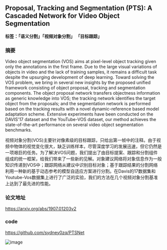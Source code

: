 ## Proposal, Tracking and Segmentation (PTS): A Cascaded Network for Video Object Segmentation

**标签：「语义分割」「视频对象分割」 「目标跟踪」**
### 摘要
Video object segmentation (VOS) aims at pixel-level object tracking given only the annotations in the first frame. Due to the large visual variations of objects in video and the lack of training samples, it remains a difficult task despite the upsurging development of deep learning. Toward solving the VOS problem, we bring in several new insights by the proposed unified framework consisting of object proposal, tracking and segmentation components. The object proposal network transfers objectness information as generic knowledge into VOS; the tracking network identifies the target object from the proposals; and the segmentation network is performed based on the tracking results with a novel dynamic-reference based model adaptation scheme. Extensive experiments have been conducted on the DAVIS'17 dataset and the YouTube-VOS dataset, our method achieves the state-of-the-art performance on several video object segmentation benchmarks. 

视频对象分割(VOS)主要针对像素级的目标跟踪，只给出第一帧中的注释。由于视频中物体的视觉变化很大，缺乏训练样本，尽管深度学习的发展迅速，但它仍然是一项艰巨的任务。为了解决VOS问题，我们提出了由目标提案、跟踪和分割组件组成的统一框架，给我们带来了一些新的见解。对象建议网络将对象信息作为一般知识传递到VOS中；跟踪网络从建议中识别目标对象；基于跟踪结果的分割网络利用一种新的基于动态参考的模型自适应方案进行分割。在Davis的17数据集和Youtube-Vos数据集上进行了广泛的实验，我们的方法在几个视频对象分割基准上达到了最先进的性能。

### 论文地址
https://arxiv.org/abs/1907.01203v2
### code
https://github.com/sydney0zq/PTSNet

![image](https://github.com/Sophia-11/Awesome-CV-Paper-Scanning/blob/master/Semantic%20Segmentation/images/1.png)
